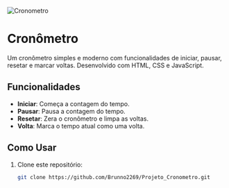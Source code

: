 ![Cronometro](https://github.com/user-attachments/assets/ac49baa1-dec0-462f-8cc9-d676793a3cf6)

# Cronômetro

Um cronômetro simples e moderno com funcionalidades de iniciar, pausar, resetar e marcar voltas. Desenvolvido com HTML, CSS e JavaScript.

## Funcionalidades

- **Iniciar**: Começa a contagem do tempo.
- **Pausar**: Pausa a contagem do tempo.
- **Resetar**: Zera o cronômetro e limpa as voltas.
- **Volta**: Marca o tempo atual como uma volta.

## Como Usar

1. Clone este repositório:
   ```bash
   git clone https://github.com/Brunno2269/Projeto_Cronometro.git
